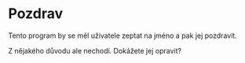 # Pozdrav

Tento program by se měl uživatele zeptat na jméno a pak jej pozdravit. 

Z nějakého důvodu ale nechodí. Dokážete jej opravit?